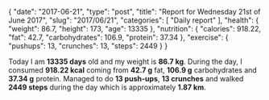 {
    "date": "2017-06-21",
    "type": "post",
    "title": "Report for Wednesday 21st of June 2017",
    "slug": "2017\/06\/21",
    "categories": [
        "Daily report"
    ],
    "health": {
        "weight": 86.7,
        "height": 173,
        "age": 13335
    },
    "nutrition": {
        "calories": 918.22,
        "fat": 42.7,
        "carbohydrates": 106.9,
        "protein": 37.34
    },
    "exercise": {
        "pushups": 13,
        "crunches": 13,
        "steps": 2449
    }
}

Today I am <strong>13335 days</strong> old and my weight is <strong>86.7 kg</strong>. During the day, I consumed <strong>918.22 kcal</strong> coming from <strong>42.7 g</strong> fat, <strong>106.9 g</strong> carbohydrates and <strong>37.34 g</strong> protein. Managed to do <strong>13 push-ups</strong>, <strong>13 crunches</strong> and walked <strong>2449 steps</strong> during the day which is approximately <strong>1.87 km</strong>.